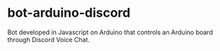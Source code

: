 # bot-arduino-discord
Bot developed in Javascript on Arduino that controls an Arduino board through Discord Voice Chat.
